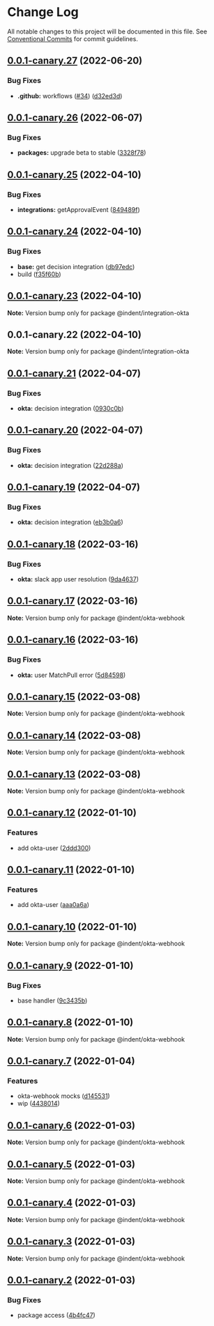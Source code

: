 # Change Log

All notable changes to this project will be documented in this file.
See [Conventional Commits](https://conventionalcommits.org) for commit guidelines.

## [0.0.1-canary.27](https://github.com/indentapis/integrations/compare/@indent/integration-okta@0.0.1-canary.26...@indent/integration-okta@0.0.1-canary.27) (2022-06-20)


### Bug Fixes

* **.github:** workflows ([#34](https://github.com/indentapis/integrations/issues/34)) ([d32ed3d](https://github.com/indentapis/integrations/commit/d32ed3d7f538fbb23a91465cbd04a3d7f7d75f60))





## [0.0.1-canary.26](https://github.com/indentapis/integrations/compare/@indent/integration-okta@0.0.1-canary.25...@indent/integration-okta@0.0.1-canary.26) (2022-06-07)


### Bug Fixes

* **packages:** upgrade beta to stable ([3328f78](https://github.com/indentapis/integrations/commit/3328f782bd84490ae1a6d6393740f2a67ee8bbb8))





## [0.0.1-canary.25](https://github.com/indentapis/integrations/compare/@indent/integration-okta@0.0.1-canary.24...@indent/integration-okta@0.0.1-canary.25) (2022-04-10)


### Bug Fixes

* **integrations:** getApprovalEvent ([849489f](https://github.com/indentapis/integrations/commit/849489f797499205948147793b5d522610d9460e))





## [0.0.1-canary.24](https://github.com/indentapis/integrations/compare/@indent/integration-okta@0.0.1-canary.23...@indent/integration-okta@0.0.1-canary.24) (2022-04-10)


### Bug Fixes

* **base:** get decision integration ([db97edc](https://github.com/indentapis/integrations/commit/db97edc9100550e6204f7126f73a9673821e3bb0))
* build ([f35f60b](https://github.com/indentapis/integrations/commit/f35f60be6050a9f50ae5617be3583c6454e0d5d9))





## [0.0.1-canary.23](https://github.com/indentapis/integrations/compare/@indent/integration-okta@0.0.1-canary.22...@indent/integration-okta@0.0.1-canary.23) (2022-04-10)

**Note:** Version bump only for package @indent/integration-okta





## 0.0.1-canary.22 (2022-04-10)

**Note:** Version bump only for package @indent/integration-okta





## [0.0.1-canary.21](https://github.com/indentapis/integrations/compare/@indent/okta-webhook@0.0.1-canary.20...@indent/okta-webhook@0.0.1-canary.21) (2022-04-07)


### Bug Fixes

* **okta:** decision integration ([0930c0b](https://github.com/indentapis/integrations/commit/0930c0b91bab463921c14bb5d58229fab6ebf2e8))





## [0.0.1-canary.20](https://github.com/indentapis/integrations/compare/@indent/okta-webhook@0.0.1-canary.19...@indent/okta-webhook@0.0.1-canary.20) (2022-04-07)


### Bug Fixes

* **okta:** decision integration ([22d288a](https://github.com/indentapis/integrations/commit/22d288a091ce9c7c086b53bca7f85e3ff2bb6000))





## [0.0.1-canary.19](https://github.com/indentapis/integrations/compare/@indent/okta-webhook@0.0.1-canary.18...@indent/okta-webhook@0.0.1-canary.19) (2022-04-07)


### Bug Fixes

* **okta:** decision integration ([eb3b0a6](https://github.com/indentapis/integrations/commit/eb3b0a6fc9458072c082ea9d4decaa5046ccc4ee))





## [0.0.1-canary.18](https://github.com/indentapis/integrations/compare/@indent/okta-webhook@0.0.1-canary.17...@indent/okta-webhook@0.0.1-canary.18) (2022-03-16)


### Bug Fixes

* **okta:** slack app user resolution ([9da4637](https://github.com/indentapis/integrations/commit/9da4637eb5e03811a9446c89ec118a453c2953d4))





## [0.0.1-canary.17](https://github.com/indentapis/integrations/compare/@indent/okta-webhook@0.0.1-canary.16...@indent/okta-webhook@0.0.1-canary.17) (2022-03-16)

**Note:** Version bump only for package @indent/okta-webhook





## [0.0.1-canary.16](https://github.com/indentapis/integrations/compare/@indent/okta-webhook@0.0.1-canary.15...@indent/okta-webhook@0.0.1-canary.16) (2022-03-16)


### Bug Fixes

* **okta:** user MatchPull error ([5d84598](https://github.com/indentapis/integrations/commit/5d84598dcda783c57dcb91ee57203e3f2a98f0ed))





## [0.0.1-canary.15](https://github.com/indentapis/integrations/compare/@indent/okta-webhook@0.0.1-canary.14...@indent/okta-webhook@0.0.1-canary.15) (2022-03-08)

**Note:** Version bump only for package @indent/okta-webhook





## [0.0.1-canary.14](https://github.com/indentapis/integrations/compare/@indent/okta-webhook@0.0.1-canary.13...@indent/okta-webhook@0.0.1-canary.14) (2022-03-08)

**Note:** Version bump only for package @indent/okta-webhook





## [0.0.1-canary.13](https://github.com/indentapis/integrations/compare/@indent/okta-webhook@0.0.1-canary.12...@indent/okta-webhook@0.0.1-canary.13) (2022-03-08)

**Note:** Version bump only for package @indent/okta-webhook





## [0.0.1-canary.12](https://github.com/indentapis/integrations/compare/@indent/okta-webhook@0.0.1-canary.11...@indent/okta-webhook@0.0.1-canary.12) (2022-01-10)


### Features

* add okta-user ([2ddd300](https://github.com/indentapis/integrations/commit/2ddd300d509e003b57795e598ff945f5957d59f2))





## [0.0.1-canary.11](https://github.com/indentapis/integrations/compare/@indent/okta-webhook@0.0.1-canary.10...@indent/okta-webhook@0.0.1-canary.11) (2022-01-10)


### Features

* add okta-user ([aaa0a6a](https://github.com/indentapis/integrations/commit/aaa0a6a33591fc0144b7e7e456cb88dc6115713b))





## [0.0.1-canary.10](https://github.com/indentapis/integrations/compare/@indent/okta-webhook@0.0.1-canary.9...@indent/okta-webhook@0.0.1-canary.10) (2022-01-10)

**Note:** Version bump only for package @indent/okta-webhook





## [0.0.1-canary.9](https://github.com/indentapis/integrations/compare/@indent/okta-webhook@0.0.1-canary.8...@indent/okta-webhook@0.0.1-canary.9) (2022-01-10)


### Bug Fixes

* base handler ([9c3435b](https://github.com/indentapis/integrations/commit/9c3435b21e6ba13d27c9c1a7af85b98658202905))





## [0.0.1-canary.8](https://github.com/indentapis/integrations/compare/@indent/okta-webhook@0.0.1-canary.7...@indent/okta-webhook@0.0.1-canary.8) (2022-01-10)

**Note:** Version bump only for package @indent/okta-webhook





## [0.0.1-canary.7](https://github.com/indentapis/integrations/compare/@indent/okta-webhook@0.0.1-canary.6...@indent/okta-webhook@0.0.1-canary.7) (2022-01-04)


### Features

* okta-webhook mocks ([d145531](https://github.com/indentapis/integrations/commit/d1455319f2f30b5b986224b63d60ceb59dfff389))
* wip ([4438014](https://github.com/indentapis/integrations/commit/44380142e6bf6a6ec8951f2f977ab0d05dbbed41))





## [0.0.1-canary.6](https://github.com/indentapis/integrations/compare/@indent/okta-webhook@0.0.1-canary.5...@indent/okta-webhook@0.0.1-canary.6) (2022-01-03)

**Note:** Version bump only for package @indent/okta-webhook





## [0.0.1-canary.5](https://github.com/indentapis/integrations/compare/@indent/okta-webhook@0.0.1-canary.4...@indent/okta-webhook@0.0.1-canary.5) (2022-01-03)

**Note:** Version bump only for package @indent/okta-webhook





## [0.0.1-canary.4](https://github.com/indentapis/integrations/compare/@indent/okta-webhook@0.0.1-canary.3...@indent/okta-webhook@0.0.1-canary.4) (2022-01-03)

**Note:** Version bump only for package @indent/okta-webhook





## [0.0.1-canary.3](https://github.com/indentapis/integrations/compare/@indent/okta-webhook@0.0.1-canary.2...@indent/okta-webhook@0.0.1-canary.3) (2022-01-03)

**Note:** Version bump only for package @indent/okta-webhook





## [0.0.1-canary.2](https://github.com/indentapis/integrations/compare/@indent/okta-webhook@0.0.1-canary.1...@indent/okta-webhook@0.0.1-canary.2) (2022-01-03)


### Bug Fixes

* package access ([4b4fc47](https://github.com/indentapis/integrations/commit/4b4fc47e037c49ddb79076d8d35acc438d6ef01b))
